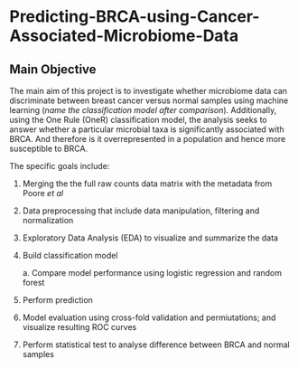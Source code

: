 # Predicting-BRCA-using-Cancer-Associated-Microbiome-Data

## Main Objective
The main aim of this project is to investigate whether microbiome data can discriminate between breast cancer versus normal samples using machine learning (*name the classification model after comparison*). Additionally, using the One Rule (OneR) classification model, the analysis seeks to answer whether a particular microbial taxa is significantly associated with BRCA. And therefore is it overrepresented in a population and hence more susceptible to BRCA.

The specific goals include:
1. Merging the the full raw counts data matrix with the metadata from Poore *et al*
2. Data preprocessing that include data manipulation, filtering and normalization
3. Exploratory Data Analysis (EDA) to visualize and summarize the data
4. Build classification model

    a. Compare model performance using logistic regression and random forest
6. Perform prediction
7. Model evaluation using cross-fold validation and permiutations; and visualize resulting ROC curves
8. Perform statistical test to analyse difference between BRCA and normal samples

